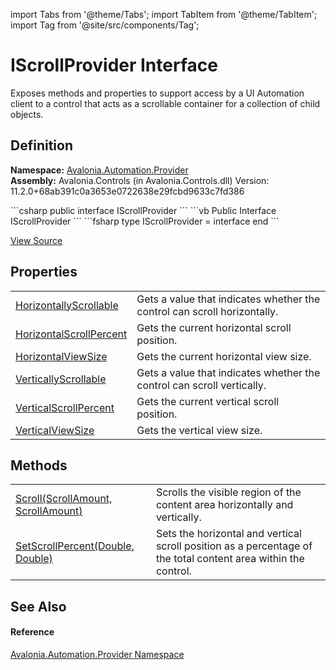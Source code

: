 import Tabs from '@theme/Tabs'; 
import TabItem from '@theme/TabItem'; 
import Tag from '@site/src/components/Tag'; 

# IScrollProvider Interface


Exposes methods and properties to support access by a UI Automation client to a control that acts as a scrollable container for a collection of child objects.



## Definition
**Namespace:** <a href="N_Avalonia_Automation_Provider">Avalonia.Automation.Provider</a>  
**Assembly:** Avalonia.Controls (in Avalonia.Controls.dll) Version: 11.2.0+68ab391c0a3653e0722638e29fcbd9633c7fd386

<Tabs groupId="api-code-preview">
<TabItem value="csharp" label="C#">
```csharp
public interface IScrollProvider
```
</TabItem>
<TabItem value="vb" label="VB">
```vb
Public Interface IScrollProvider
```
</TabItem>
<TabItem value="fsharp" label="F#">
```fsharp
type IScrollProvider = interface end
```
</TabItem>
</Tabs>



<a href="https://github.com/AvaloniaUI/Avalonia/tree/master/srcAvalonia.Controls/Automation/Provider/IScrollProvider.cs" title="View the source code">View Source</a>



## Properties
<table>
<tr>
<td><a href="P_Avalonia_Automation_Provider_IScrollProvider_HorizontallyScrollable">HorizontallyScrollable</a></td>
<td>Gets a value that indicates whether the control can scroll horizontally.</td>
</tr>
<tr>
<td><a href="P_Avalonia_Automation_Provider_IScrollProvider_HorizontalScrollPercent">HorizontalScrollPercent</a></td>
<td>Gets the current horizontal scroll position.</td>
</tr>
<tr>
<td><a href="P_Avalonia_Automation_Provider_IScrollProvider_HorizontalViewSize">HorizontalViewSize</a></td>
<td>Gets the current horizontal view size.</td>
</tr>
<tr>
<td><a href="P_Avalonia_Automation_Provider_IScrollProvider_VerticallyScrollable">VerticallyScrollable</a></td>
<td>Gets a value that indicates whether the control can scroll vertically.</td>
</tr>
<tr>
<td><a href="P_Avalonia_Automation_Provider_IScrollProvider_VerticalScrollPercent">VerticalScrollPercent</a></td>
<td>Gets the current vertical scroll position.</td>
</tr>
<tr>
<td><a href="P_Avalonia_Automation_Provider_IScrollProvider_VerticalViewSize">VerticalViewSize</a></td>
<td>Gets the vertical view size.</td>
</tr>
</table>

## Methods
<table>
<tr>
<td><a href="M_Avalonia_Automation_Provider_IScrollProvider_Scroll">Scroll(ScrollAmount, ScrollAmount)</a></td>
<td>Scrolls the visible region of the content area horizontally and vertically.</td>
</tr>
<tr>
<td><a href="M_Avalonia_Automation_Provider_IScrollProvider_SetScrollPercent">SetScrollPercent(Double, Double)</a></td>
<td>Sets the horizontal and vertical scroll position as a percentage of the total content area within the control.</td>
</tr>
</table>

## See Also


#### Reference
<a href="N_Avalonia_Automation_Provider">Avalonia.Automation.Provider Namespace</a>  
